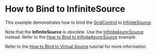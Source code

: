 # How to Bind to InfiniteSource

This example demonstrates how to bind the <a href="https://documentation.devexpress.com/WPF/DevExpress.Xpf.Grid.GridControl.class">GridControl</a> to <a href="https://documentation.devexpress.com/WPF/DevExpress.Xpf.Data.InfiniteSource.class">InfiniteSource</a>.

Note that the **InfiniteSource** is obsolete. Use the <a href="http://docs.devexpress.devx/WPF/DevExpress.Xpf.Data.InfiniteAsyncSource">InfiniteAsyncSource</a> instead. Refer to the <a href="https://github.com/DevExpress-Examples/how-to-bind-to-infiniteasyncsource">How to Bind to InfiniteAsyncSource</a> example.

Refer to the <a href="https://documentation.devexpress.com/WPF/120194/Controls-and-Libraries/Data-Grid/Binding-to-Data/Binding-to-any-Data-Source-with-Virtual-Sources/How-to-Bind-to-Virtual-Source">How to Bind to Virtual Source</a> tutorial for more information.
